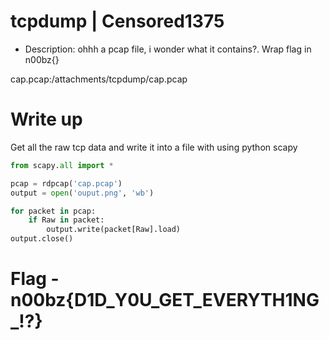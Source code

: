 # tcpdump | Censored1375 
- Description: ohhh a pcap file, i wonder what it contains?. Wrap flag in n00bz{}

cap.pcap:/attachments/tcpdump/cap.pcap

# Write up

Get all the raw tcp data and write it into a file with using python scapy

```py
from scapy.all import * 

pcap = rdpcap('cap.pcap')
output = open('ouput.png', 'wb')

for packet in pcap: 
    if Raw in packet: 
        output.write(packet[Raw].load)
output.close()
``` 

# Flag - n00bz{D1D_Y0U_GET_EVERYTH1NG_!?}